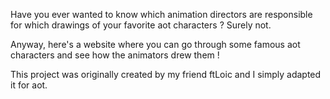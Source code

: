 Have you ever wanted to know which animation directors are responsible for which drawings of your favorite aot characters ? Surely not.

Anyway, here's a website where you can go through some famous aot characters and see how the animators drew them !

This project was originally created by my friend ftLoic and I simply adapted it for aot.
